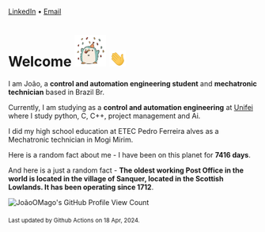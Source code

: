 [LinkedIn](https://www.linkedin.com/in/joão-pedro-gozzoli-b95641301/) &bull;
[Email](joaopedrogozzoli@gmail.com)

# Welcome <img src="happy.gif" height="64px" /> <img src="wave.gif" height="32px" />

I am João, a  **control and automation engineering student** and **mechatronic technician** based in Brazil Br.

Currently, I am studying as a **control and automation engineering** at [Unifei](https://unifei.edu.br) where I study python, C, C++, project management and Ai.

I did my high school education at ETEC Pedro Ferreira alves as a Mechatronic technician in Mogi Mirim.

Here is a random fact about me - I have been on this planet for **7416 days**.

And here is a just a random fact -  **The oldest working Post Office in the world is located in the village of Sanquer, located in the Scottish Lowlands. It has been operating since 1712**.

![JoãoOMago's GitHub Profile View Count](https://komarev.com/ghpvc/?username=JoaoOMago)

<sub>Last updated by Github Actions on 18 Apr, 2024.</sub>
